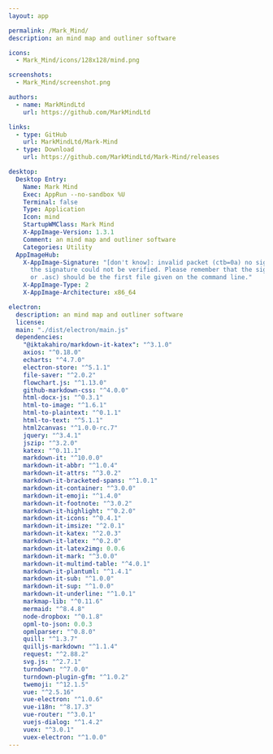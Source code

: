 ```yaml
---
layout: app

permalink: /Mark_Mind/
description: an mind map and outliner software

icons:
  - Mark_Mind/icons/128x128/mind.png

screenshots:
  - Mark_Mind/screenshot.png

authors:
  - name: MarkMindLtd
    url: https://github.com/MarkMindLtd

links:
  - type: GitHub
    url: MarkMindLtd/Mark-Mind
  - type: Download
    url: https://github.com/MarkMindLtd/Mark-Mind/releases

desktop:
  Desktop Entry:
    Name: Mark Mind
    Exec: AppRun --no-sandbox %U
    Terminal: false
    Type: Application
    Icon: mind
    StartupWMClass: Mark Mind
    X-AppImage-Version: 1.3.1
    Comment: an mind map and outliner software
    Categories: Utility
  AppImageHub:
    X-AppImage-Signature: "[don't know]: invalid packet (ctb=0a) no signature found
      the signature could not be verified. Please remember that the signature file (.sig
      or .asc) should be the first file given on the command line."
    X-AppImage-Type: 2
    X-AppImage-Architecture: x86_64

electron:
  description: an mind map and outliner software
  license: 
  main: "./dist/electron/main.js"
  dependencies:
    "@iktakahiro/markdown-it-katex": "^3.1.0"
    axios: "^0.18.0"
    echarts: "^4.7.0"
    electron-store: "^5.1.1"
    file-saver: "^2.0.2"
    flowchart.js: "^1.13.0"
    github-markdown-css: "^4.0.0"
    html-docx-js: "^0.3.1"
    html-to-image: "^1.6.1"
    html-to-plaintext: "^0.1.1"
    html-to-text: "^5.1.1"
    html2canvas: "^1.0.0-rc.7"
    jquery: "^3.4.1"
    jszip: "^3.2.0"
    katex: "^0.11.1"
    markdown-it: "^10.0.0"
    markdown-it-abbr: "^1.0.4"
    markdown-it-attrs: "^3.0.2"
    markdown-it-bracketed-spans: "^1.0.1"
    markdown-it-container: "^3.0.0"
    markdown-it-emoji: "^1.4.0"
    markdown-it-footnote: "^3.0.2"
    markdown-it-highlight: "^0.2.0"
    markdown-it-icons: "^0.4.1"
    markdown-it-imsize: "^2.0.1"
    markdown-it-katex: "^2.0.3"
    markdown-it-latex: "^0.2.0"
    markdown-it-latex2img: 0.0.6
    markdown-it-mark: "^3.0.0"
    markdown-it-multimd-table: "^4.0.1"
    markdown-it-plantuml: "^1.4.1"
    markdown-it-sub: "^1.0.0"
    markdown-it-sup: "^1.0.0"
    markdown-it-underline: "^1.0.1"
    markmap-lib: "^0.11.6"
    mermaid: "^8.4.8"
    node-dropbox: "^0.1.8"
    opml-to-json: 0.0.3
    opmlparser: "^0.8.0"
    quill: "^1.3.7"
    quilljs-markdown: "^1.1.4"
    request: "^2.88.2"
    svg.js: "^2.7.1"
    turndown: "^7.0.0"
    turndown-plugin-gfm: "^1.0.2"
    twemoji: "^12.1.5"
    vue: "^2.5.16"
    vue-electron: "^1.0.6"
    vue-i18n: "^8.17.3"
    vue-router: "^3.0.1"
    vuejs-dialog: "^1.4.2"
    vuex: "^3.0.1"
    vuex-electron: "^1.0.0"
---
```

